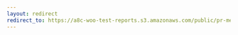 ```yaml
---
layout: redirect
redirect_to: https://a8c-woo-test-reports.s3.amazonaws.com/public/pr-merge/37032/e2e/index.html
---
```

